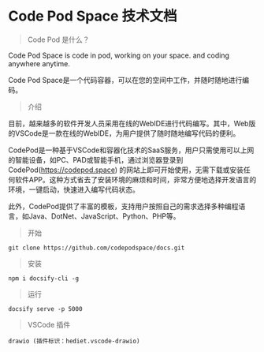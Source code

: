 # Code Pod Space 技术文档

> Code Pod 是什么？

Code Pod Space is code in pod, working on your space. and coding anywhere anytime.

Code Pod Space是一个代码容器，可以在您的空间中工作，并随时随地进行编码。

> 介绍

目前，越来越多的软件开发人员采用在线的WebIDE进行代码编写。其中，Web版的VSCode是一款在线的WebIDE，为用户提供了随时随地编写代码的便利。

CodePod是一种基于VSCode和容器化技术的SaaS服务，用户只需使用可以上网的智能设备，如PC、PAD或智能手机，通过浏览器登录到 CodePod(https://codepod.space) 的网站上即可开始使用，无需下载或安装任何软件APP。这种方式省去了安装环境的麻烦和时间，非常方便地选择开发语言的环境，一键启动，快速进入编写代码状态。

此外，CodePod提供了丰富的模板，支持用户按照自己的需求选择多种编程语言，如Java、DotNet、JavaScript、Python、PHP等。

> 开始

    git clone https://github.com/codepodspace/docs.git

> 安装

    npm i docsify-cli -g

> 运行

    docsify serve -p 5000

> VSCode 插件

    drawio (插件标识：hediet.vscode-drawio)
